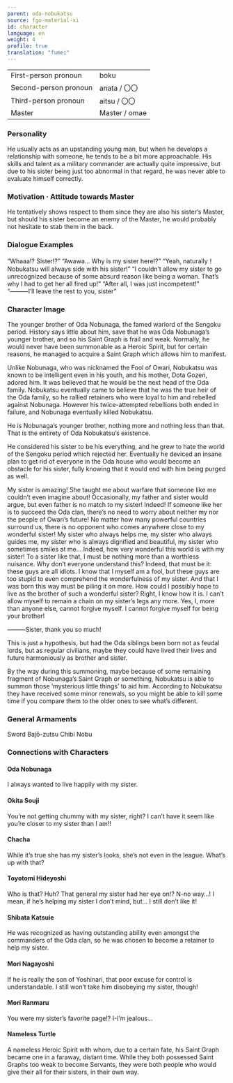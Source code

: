 ```yaml
---
parent: oda-nobukatsu
source: fgo-material-xi
id: character
language: en
weight: 4
profile: true
translation: "fumei"
---
```


<table>
  <tr><td>First-person pronoun</td><td>boku</td></tr>
  <tr><td>Second-person pronoun</td><td>anata / 〇〇</td></tr>
  <tr><td>Third-person pronoun</td><td>aitsu / 〇〇</td></tr>
  <tr><td>Master</td><td>Master / omae</td></tr>
</table>

### Personality

He usually acts as an upstanding young man, but when he develops a relationship with someone, he tends to be a bit more approachable. His skills and talent as a military commander are actually quite impressive, but due to his sister being just too abnormal in that regard, he was never able to evaluate himself correctly.

### Motivation · Attitude towards Master

He tentatively shows respect to them since they are also his sister’s Master, but should his sister become an enemy of the Master, he would probably not hesitate to stab them in the back.

### Dialogue Examples

“Whaaa!? Sister!?”
“Awawa… Why is my sister here!?”
“Yeah, naturally！Nobukatsu will always side with his sister!”
“I couldn’t allow my sister to go unrecognized because of some absurd reason like being a woman. That’s why I had to get her all fired up!”
“After all, I was just incompetent!”
“―――I’ll leave the rest to you, sister”

### Character Image

The younger brother of Oda Nobunaga, the famed warlord of the Sengoku period.
History says little about him, save that he was Oda Nobunaga’s younger brother, and so his Saint Graph is frail and weak.
Normally, he would never have been summonable as a Heroic Spirit, but for certain reasons, he managed to acquire a Saint Graph which allows him to manifest.

Unlike Nobunaga, who was nicknamed the Fool of Owari, Nobukatsu was known to be intelligent even in his youth, and his mother, Dota Gozen, adored him. It was believed that he would be the next head of the Oda family. Nobukatsu eventually came to believe that he was the true heir of the Oda family, so he rallied retainers who were loyal to him and rebelled against Nobunaga. However his twice-attempted rebellions both ended in failure, and Nobunaga eventually killed Nobukatsu.

He is Nobunaga’s younger brother, nothing more and nothing less than that. That is the entirety of Oda Nobukatsu’s existence.

He considered his sister to be his everything, and he grew to hate the world of the Sengoku period which rejected her. Eventually he deviced an insane plan to get rid of everyone in the Oda house who would become an obstacle for his sister, fully knowing that it would end with him being purged as well.

My sister is amazing! She taught me about warfare that someone like me couldn’t even imagine about! Occasionally, my father and sister would argue, but even father is no match to my sister! Indeed! If someone like her is to succeed the Oda clan, there’s no need to worry about neither my nor the people of Owari’s future! No matter how many powerful countries surround us, there is no opponent who comes anywhere close to my wonderful sister! My sister who always helps me, my sister who always guides me, my sister who is always dignified and beautiful, my sister who sometimes smiles at me… Indeed, how very wonderful this world is with my sister! To a sister like that, I must be nothing more than a worthless nuisance. Why don’t everyone understand this? Indeed, that must be it: these guys are all idiots. I know that I myself am a fool, but these guys are too stupid to even comprehend the wonderfulness of my sister. And that I was born this way must be piling it on more. How could I possibly hope to live as the brother of such a wonderful sister? Right, I know how it is. I can’t allow myself to remain a chain on my sister’s legs any more. Yes, I, more than anyone else, cannot forgive myself. I cannot forgive myself for being your brother!

―――Sister, thank you so much!

This is just a hypothesis, but had the Oda siblings been born not as feudal lords, but as regular civilians, maybe they could have lived their lives and future harmoniously as brother and sister.

By the way during this summoning, maybe because of some remaining fragment of Nobunaga’s Saint Graph or something, Nobukatsu is able to summon those ’mysterious little things’ to aid him. According to Nobukatsu they have received some minor renewals, so you might be able to kill some time if you compare them to the older ones to see what’s different.

### General Armaments

Sword
Bajō-zutsu
Chibi Nobu

### Connections with Characters

#### Oda Nobunaga

I always wanted to live happily with my sister.

#### Okita Souji

You’re not getting chummy with my sister, right? I can’t have it seem like you’re closer to my sister than I am!!

#### Chacha

While it’s true she has my sister’s looks, she’s not even in the league. What’s up with that?

#### Toyotomi Hideyoshi

Who is that? Huh? That general my sister had her eye on!? N-no way…! I mean, if he’s helping my sister I don’t mind, but… I still don’t like it!

#### Shibata Katsuie

He was recognized as having outstanding ability even amongst the commanders of the Oda clan, so he was chosen to become a retainer to help my sister.

#### Mori Nagayoshi

If he is really the son of Yoshinari, that poor excuse for control is understandable. I still won’t take him disobeying my sister, though!

#### Mori Ranmaru

You were my sister’s favorite page!? I-I’m jealous…

#### Nameless Turtle

A nameless Heroic Spirit with whom, due to a certain fate, his Saint Graph became one in a faraway, distant time. While they both possessed Saint Graphs too weak to become Servants, they were both people who would give their all for their sisters, in their own way.
